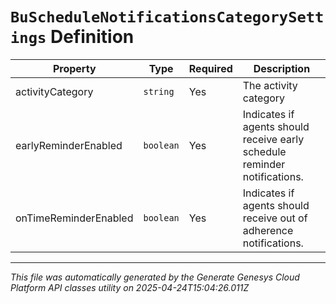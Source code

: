 # `BuScheduleNotificationsCategorySettings` Definition

| Property | Type | Required | Description |
|----------|------|----------|-------------|
| activityCategory | `string` | Yes | The activity category |
| earlyReminderEnabled | `boolean` | Yes | Indicates if agents should receive early schedule reminder notifications. |
| onTimeReminderEnabled | `boolean` | Yes | Indicates if agents should receive out of adherence notifications. |

---

*This file was automatically generated by the Generate Genesys Cloud Platform API classes utility on 2025-04-24T15:04:26.011Z*
